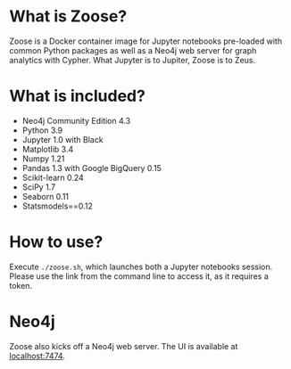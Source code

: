 # What is Zoose?

Zoose is a Docker container image for Jupyter notebooks pre-loaded with common Python packages
as well as a Neo4j web server for graph analytics with Cypher.
What Jupyter is to Jupiter, Zoose is to Zeus.

# What is included?

- Neo4j Community Edition 4.3
- Python 3.9 
- Jupyter 1.0 with Black
- Matplotlib 3.4
- Numpy 1.21
- Pandas 1.3 with Google BigQuery 0.15
- Scikit-learn 0.24
- SciPy 1.7
- Seaborn 0.11
- Statsmodels==0.12

# How to use?

Execute `./zoose.sh`, which launches both a Jupyter notebooks session.
Please use the link from the command line to access it, as it requires a token.

# Neo4j

Zoose also kicks off a Neo4j web server. 
The UI is available at [localhost:7474](https://127.0.0.1:7474).
